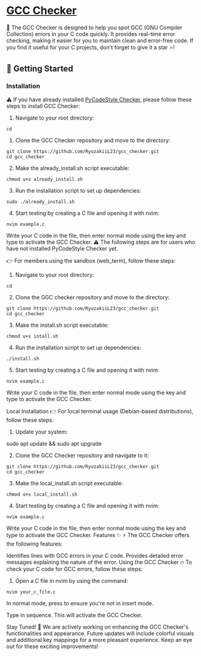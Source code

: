 
# [GCC Checker](https://github.com/RyuzakiiL23/GCC_checker)

📜 The GCC Checker is designed to help you spot GCC (GNU Compiler Collection) errors in your C code quickly. It provides real-time error checking, making it easier for you to maintain clean and error-free code. If you find it useful for your C projects, don't forget to give it a star ⭐!

## 🚀 Getting Started

### Installation

⚠️ If you have already installed [PyCodeStyle Checker](https://github.com/RyuzakiiL23/PyCodeStyle_checker/tree/main), please follow these steps to install GCC Checker:

1. Navigate to your root directory:

```
cd
```

1. Clone the GCC Checker repository and move to the directory:
```
git clone https://github.com/RyuzakiiL23/gcc_checker.git
cd gcc_checker
```

2. Make the already_install.sh script executable:

```
chmod u+x already_install.sh
```

3. Run the installation script to set up dependencies:

```
sudo ./already_install.sh
```

4. Start testing by creating a C file and opening it with nvim:

```
nvim example.c
```

Write your C code in the file, then enter normal mode using the <Esc> key and type <Space> <g> <c> to activate the GCC Checker.
⚠️ The following steps are for users who have not installed PyCodeStyle Checker yet.

👉 For members using the sandbox (web_term), follow these steps:

1. Navigate to your root directory:

```
cd
```

2. Clone the GGC checker repository and move to the directory:

```
git clone https://github.com/RyuzakiiL23/gcc_checker.git
cd gcc_checker
```

3. Make the install.sh script executable:

```
chmod u+x intall.sh
```

4. Run the installation script to set up dependencies:

```
./install.sh
```

5. Start testing by creating a C file and opening it with nvim:

```
nvim example.c
```

Write your C code in the file, then enter normal mode using the <Esc> key and type <Space> <g> <c> to activate the GCC Checker.

Local Installation
👉 For local terminal usage (Debian-based distributions), follow these steps:

1. Update your system:

sudo apt update && sudo apt upgrade

2. Clone the GCC Checker repository and navigate to it:

```
git clone https://github.com/RyuzakiiL23/gcc_checker.git
cd gcc_checker
```

3. Make the local_install.sh script executable:

```
chmod u+x local_install.sh

```

4. Start testing by creating a C file and opening it with nvim:

```
nvim example.c
```

Write your C code in the file, then enter normal mode using the <Esc> key and type <Space> <g> <c> to activate the GCC Checker.
Features ✨
⚡️ The GCC Checker offers the following features:

Identifies lines with GCC errors in your C code.
Provides detailed error messages explaining the nature of the error.
Using the GCC Checker
🔥 To check your C code for GCC errors, follow these steps:

1. Open a C file in nvim by using the command:

```
nvim your_c_file.c
```

In normal mode, press <Esc> to ensure you're not in insert mode.

Type <Space> <g> <c> in sequence. This will activate the GCC Checker.

Stay Tuned!
🌟 We are actively working on enhancing the GCC Checker's functionalities and appearance. Future updates will include colorful visuals and additional key mappings for a more pleasant experience. Keep an eye out for these exciting improvements!
